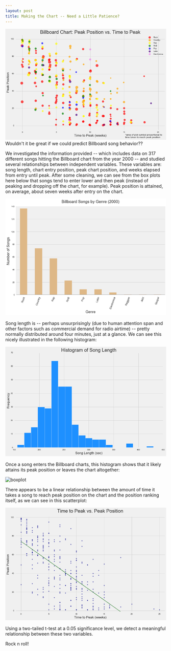 ```yaml
---
layout: post
title: Making the Chart -- Need a Little Patience?
---
```

![scatter](../images/billboardopeakvtimetopeakscatter.png)
Wouldn't it be great if we could predict Billboard song behavior??  

We investigated the information provided -- which includes data on 317 different
songs hitting the Billboard chart from the year 2000 -- and studied several
relationships between independent variables.  These variables are: song length,
chart entry position, peak chart position, and weeks elapsed from entry until
peak.  After some cleaning, we can see from the box plots here below that songs
tend to enter lower and then peak (instead of peaking and dropping off the
chart, for example).  Peak position is attained, on average, about seven weeks
after entry on the chart.

![barplot](../images/billboardbar.png)

Song length is -- perhaps unsurprisingly (due to human attention span and other
factors such as commercial demand for radio airtime) -- pretty normally
distributed around four minutes, just at a glance.  We can see this nicely
illustrated in the following histogram:

![histo](../images/songhisto.png)

Once a song enters the Billboard charts, this histogram shows that it likely
attains its peak position or leaves the chart altogether:

![boxplot](../images/billboardtimepeakboxplot.png)

There appears to be a linear relationship between the amount of time it takes
a song to reach peak position on the chart and the position ranking itself, as
we can see in this scatterplot:

![scatter](../images/regressionbillboard.png)

Using a two-tailed t-test at a 0.05 significance level, we detect a
meaningful relationship between these two variables.  

Rock n roll!
